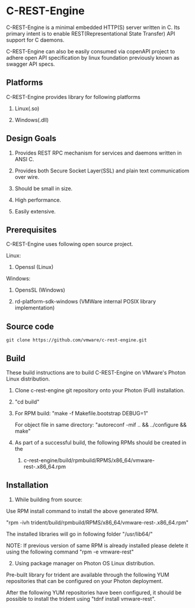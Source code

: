 C-REST-Engine
=====================
C-REST-Engine is a minimal embedded HTTP(S) server written in C. Its primary intent is to 
enable REST(Representational State Transfer) API support for C daemons.

C-REST-Engine can also be easily consumed via copenAPI project to adhere open API
specification by linux foundation previously known as swagger API specs.

Platforms
---------

C-REST-Engine provides library for following platforms

1. Linux(.so)

2. Windows(.dll)


Design Goals
-------------

1. Provides REST RPC mechanism for services and daemons written in ANSI C.

2. Provides both Secure Socket Layer(SSL) and plain text communicatiom 
   over wire.

3. Should be small in size.

4. High performance.

5. Easily extensive.


Prerequisites
-------------

C-REST-Engine uses following open source project.

Linux:

1.  Openssl (Linux)

Windows:

1. OpensSL (Windows)

2. rd-platform-sdk-windows (VMWare internal POSIX library implementation)


Source code
-----------

~~~~~~~~~~~~~~~~~~~~~~~~~~~~~~~~~~~~~~~~~~~~~~~~~~~~~~~~~~~~~~~~~~~~~~~~~~~~~~~
git clone https://github.com/vmware/c-rest-engine.git
~~~~~~~~~~~~~~~~~~~~~~~~~~~~~~~~~~~~~~~~~~~~~~~~~~~~~~~~~~~~~~~~~~~~~~~~~~~~~~~

Build
-----

These build instructions are to build C-REST-Engine on VMware's Photon Linux
distribution.

1.  Clone c-rest-engine git repository onto your Photon (Full) installation.

2.  "cd build"

3.  For RPM build: 
    "make -f Makefile.bootstrap DEBUG=1"

    For object file in same directory:
    "autoreconf -mif .. && ../configure && make"

4.  As part of a successful build, the following RPMs should be created in the

    1.  c-rest-engine/build/rpmbuild/RPMS/x86_64/vmware-rest-<version>.x86_64.rpm

Installation
------------

1. While building from source:

Use RPM install command to install the above generated RPM.

"rpm -ivh trident/build/rpmbuild/RPMS/x86_64/vmware-rest-<version>.x86_64.rpm"

The installed libraries will go in following folder 
"/usr/lib64/"

NOTE: If previous version of same RPM is already installed please delete it
using the following command "rpm -e vmware-rest"

2. Using package manager on Photon OS Linux distribution.

Pre-built library for trident are available through the following YUM
repositories that can be configured on your Photon deployment.

After the following YUM repositories have been configured, it should be possible
to install the trident using "tdnf install vmware-rest".

